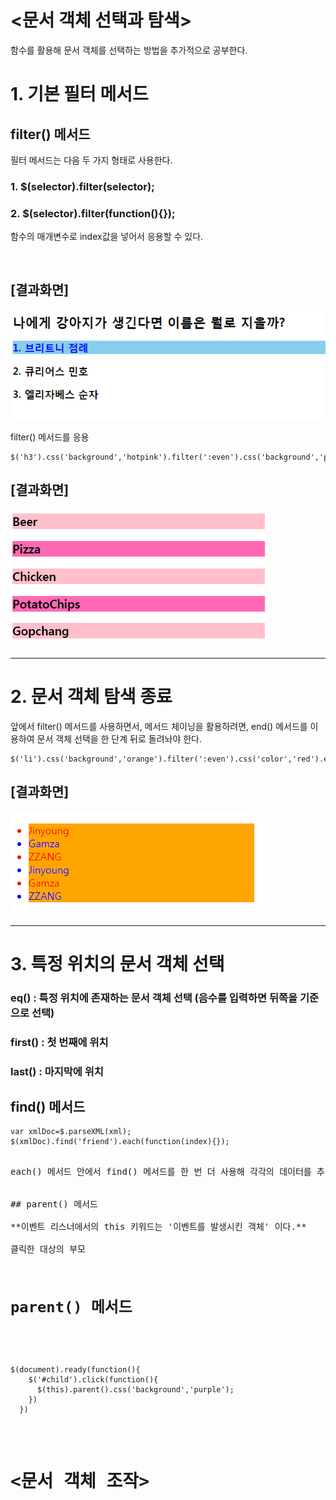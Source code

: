 # <문서 객체 선택과 탐색>

함수를 활용해 문서 객체를 선택하는 방법을 추가적으로 공부한다.

# 1. 기본 필터 메서드

## filter() 메서드

필터 메서드는 다음 두 가지 형태로 사용한다.

### 1. $(selector).filter(selector);

### 2. $(selector).filter(function(){});

함수의 매개변수로 index값을 넣어서 응용할 수 있다.

<pre><code>  <script>
  $(document).ready(function(){

    // filter()메서드의 매개변수로 함수를 넣을 경우
    $('h3').filter(function(index){
      return index%3==0;
    }).css({
      backgroundColor:'skyblue',
      color:'blue'
    })

  })
  </script></code></pre>


## [결과화면]
  ![Alt text](/문서객체조작/images/selectMyDog.PNG)


filter() 메서드를 응용

<pre><code>$('h3').css('background','hotpink').filter(':even').css('background','pink');</code></pre>

## [결과화면]
  ![Alt text](/문서객체조작/images/filter.PNG)


***

# 2. 문서 객체 탐색 종료

앞에서 filter() 메서드를 사용하면서, 메서드 체이닝을 활용하려면, end() 메서드를 이용하여 문서 객체 선택을 한 단계 뒤로 돌려놔야 한다.

<pre><code>$('li').css('background','orange').filter(':even').css('color','red').end().filter(':odd').css('color','blue');</code></pre>

## [결과화면]
  ![Alt text](/문서객체조작/images/end.PNG)



***


# 3. 특정 위치의 문서 객체 선택

### eq() : 특정 위치에 존재하는 문서 객체 선택 (음수를 입력하면 뒤쪽을 기준으로 선택)
### first() : 첫 번째에 위치
### last() : 마지막에 위치


## find() 메서드

<pre><code>var xmlDoc=$.parseXML(xml); $(xmlDoc).find('friend').each(function(index){});</code><pre>

each() 메서드 안에서 find() 메서드를 한 번 더 사용해 각각의 데이터를 추출한다.


## parent() 메서드

**이벤트 리스너에서의 this 키워드는 '이벤트를 발생시킨 객체' 이다.**

클릭한 대상의 부모

<pre><code><div><h1 id="child">parent() 메서드</h1></div></code></pre>

<pre><code>$(document).ready(function(){
    $('#child').click(function(){
      $(this).parent().css('background','purple');
    })
  })</code></pre>


# <문서 객체 조작>
